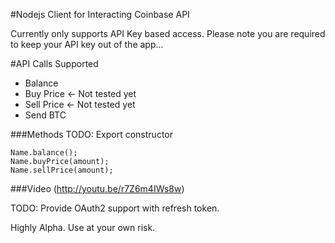 #Nodejs Client for Interacting Coinbase API

Currently only supports API Key based access.
Please note you are required to keep your API key out of the app... 

#API Calls Supported
* Balance
* Buy Price <- Not tested yet
* Sell Price <- Not tested yet
* Send BTC

###Methods
TODO: Export constructor
```
Name.balance();
Name.buyPrice(amount);
Name.sellPrice(amount);

```

###Video
(http://youtu.be/r7Z6m4IWs8w)



TODO: Provide OAuth2 support with refresh token.



Highly Alpha.
Use at your own risk.
